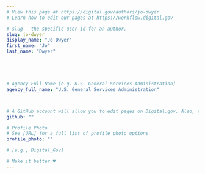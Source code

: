 ```yaml
---
# View this page at https://digital.gov/authors/jo-dwyer
# Learn how to edit our pages at https://workflow.digital.gov

# slug — the specific user-id for an author.
slug: jo-dwyer
display_name: "Jo Dwyer"
first_name: "Jo"
last_name: "Dwyer"





# Agency Full Name [e.g. U.S. General Services Administration]
agency_full_name: "U.S. General Services Administration"



# A GitHub account will allow you to edit pages on Digital.gov. Also, the image used in your GitHub account can be used to populate your digital.gov profile photo. Learn more about getting a Github account at [URL]
github: ""

# Profile Photo
# See [URL] for a full list of profile photo options
profile_photo: ""

# [e.g., Digital_Gov]

# Make it better ♥
---
```

